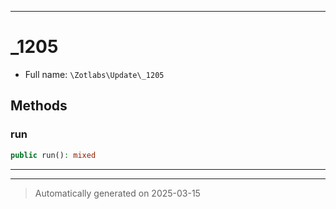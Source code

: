 ***

# _1205





* Full name: `\Zotlabs\Update\_1205`




## Methods


### run



```php
public run(): mixed
```












***


***
> Automatically generated on 2025-03-15
